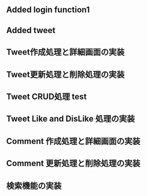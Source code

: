 
## Added login function1

## Added tweet

## Tweet作成処理と詳細画面の実装
## Tweet更新処理と削除処理の実装
## Tweet CRUD処理 test
## Tweet Like and DisLike 処理の実装
## Comment 作成処理と詳細画面の実装
## Comment 更新処理と削除処理の実装
## 検索機能の実装